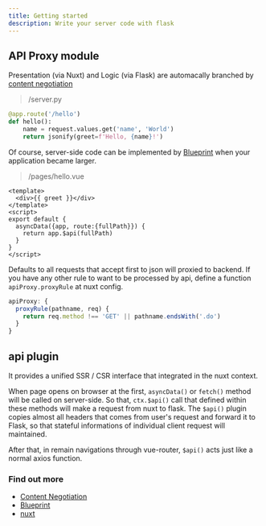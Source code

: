 ```yaml
---
title: Getting started
description: Write your server code with flask
---
```


## API Proxy module

Presentation (via Nuxt) and Logic (via Flask) are automacally branched by [content negotiation][Content Negotiation]

> /server.py
```python
@app.route('/hello')
def hello():
    name = request.values.get('name', 'World')
    return jsonify(greet=f'Hello, {name}!')
```

Of course, server-side code can be implemented by [Blueprint] when your application became larger.

> /pages/hello.vue
```vue
<template>
  <div>{{ greet }}</div>
</template>
<script>
export default {
  asyncData({app, route:{fullPath}}) {
    return app.$api(fullPath)
  }
}
</script>
```

Defaults to all requests that accept first to json will proxied to backend.
If you have any other rule to want to be processed by api, define a function `apiProxy.proxyRule` at nuxt config.

```javascript
apiProxy: {
  proxyRule(pathname, req) {
    return req.method !== 'GET' || pathname.endsWith('.do')
  }
}
```

## api plugin

It provides a unified SSR / CSR interface that integrated in the nuxt context.

When page opens on browser at the first, `asyncData()` or `fetch()` method will be called on server-side.
So that, `ctx.$api()` call that defined within these methods will make a request from nuxt to flask.
The `$api()` plugin copies almost all headers that comes from user's request and forward it to Flask, so that stateful informations of individual client request will maintained.

After that, in remain navigations through vue-router, `$api()` acts just like a normal axios function.


### Find out more

- [Content Negotiation]
- [Blueprint]
- [nuxt]


[Content Negotiation]: https://developer.mozilla.org/ko/docs/Web/HTTP/Content_negotiation
[Blueprint]: https://flask.palletsprojects.com/en/1.1.x/tutorial/views/
[nuxt]: https://nuxtjs.org